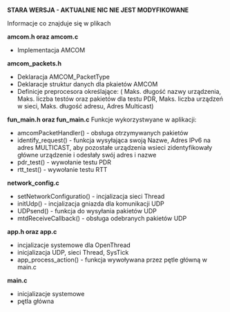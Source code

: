 **STARA WERSJA - AKTUALNIE NIC NIE JEST MODYFIKOWANE**

Informacje co znajduje się w plikach

**amcom.h oraz amcom.c**
- Implementacja AMCOM

**amcom_packets.h**
- Deklaracja AMCOM_PacketType
- Deklaracje struktur danych dla pkaietów AMCOM
- Definicje preprocesora określające: ( Maks. długość nazwy urządzenia, Maks. liczba testów oraz pakietów dla testu PDR, 
                                        Maks. liczba urządzeń w sieci, Maks. długość adresu, Adres Multicast)

**fun_main.h oraz fun_main.c**
Funkcje wykorzystwyane w aplikacji:
- amcomPacketHandler() - obsługa otrzymywanych pakietów
- identify_request() - funkcja wysyłająca swoją Nazwe, Adres IPv6 na adres MULTICAST, aby pozostałe urządzenia wsieci zidentyfikowały główne urządzenie i odesłały swój adres i nazwe
- pdr_test() - wywołanie testu PDR
- rtt_test() - wywołanie testu RTT


**network_config.c**
- setNetworkConfiguratio() - incjalizacja sieci Thread
- initUdp() - incjalizacja gniazda dla komunikacji UDP
- UDPsend() - funkcja do wysyłania pakietów UDP
- mtdReceiveCallback() - obsługa odebranych pakietów UDP

**app.h oraz app.c**
- incjalizacje systemowe dla OpenThread
- inicjalizacja UDP, sieci Thread,  SysTick
- app_process_action() - funkcja wywoływana przez pętle główną w main.c

**main.c**
- inicjalizacje systemowe
- pętla główna

